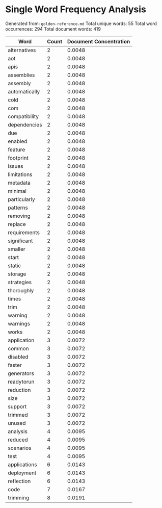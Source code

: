 # Single Word Frequency Analysis

Generated from: `golden-reference.md`
Total unique words: 55
Total word occurrences: 294
Total document words: 419

| Word | Count | Document Concentration |
|------|-------|------------------------|
| alternatives | 2 | 0.0048 |
| aot | 2 | 0.0048 |
| apis | 2 | 0.0048 |
| assemblies | 2 | 0.0048 |
| assembly | 2 | 0.0048 |
| automatically | 2 | 0.0048 |
| cold | 2 | 0.0048 |
| com | 2 | 0.0048 |
| compatibility | 2 | 0.0048 |
| dependencies | 2 | 0.0048 |
| due | 2 | 0.0048 |
| enabled | 2 | 0.0048 |
| feature | 2 | 0.0048 |
| footprint | 2 | 0.0048 |
| issues | 2 | 0.0048 |
| limitations | 2 | 0.0048 |
| metadata | 2 | 0.0048 |
| minimal | 2 | 0.0048 |
| particularly | 2 | 0.0048 |
| patterns | 2 | 0.0048 |
| removing | 2 | 0.0048 |
| replace | 2 | 0.0048 |
| requirements | 2 | 0.0048 |
| significant | 2 | 0.0048 |
| smaller | 2 | 0.0048 |
| start | 2 | 0.0048 |
| static | 2 | 0.0048 |
| storage | 2 | 0.0048 |
| strategies | 2 | 0.0048 |
| thoroughly | 2 | 0.0048 |
| times | 2 | 0.0048 |
| trim | 2 | 0.0048 |
| warning | 2 | 0.0048 |
| warnings | 2 | 0.0048 |
| works | 2 | 0.0048 |
| application | 3 | 0.0072 |
| common | 3 | 0.0072 |
| disabled | 3 | 0.0072 |
| faster | 3 | 0.0072 |
| generators | 3 | 0.0072 |
| readytorun | 3 | 0.0072 |
| reduction | 3 | 0.0072 |
| size | 3 | 0.0072 |
| support | 3 | 0.0072 |
| trimmed | 3 | 0.0072 |
| unused | 3 | 0.0072 |
| analysis | 4 | 0.0095 |
| reduced | 4 | 0.0095 |
| scenarios | 4 | 0.0095 |
| test | 4 | 0.0095 |
| applications | 6 | 0.0143 |
| deployment | 6 | 0.0143 |
| reflection | 6 | 0.0143 |
| code | 7 | 0.0167 |
| trimming | 8 | 0.0191 |
